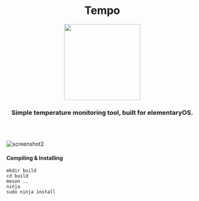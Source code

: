 <div align="center">
  
  # Tempo

  <img src="https://github.com/dcharles525/Tempo/assets/4961680/579690cb-2f3f-4053-99b6-74ab5f2f0ebe"  width="200" />

  ### Simple temperature monitoring tool, built for elementaryOS. 
</div>
<br />
<br />

![screenshot2](https://github.com/dcharles525/Tempo/assets/4961680/f0b11156-493b-482a-85e0-b69c3f304484)

#### Compiling & Installing

```
mkdir build
cd build
meson ..
ninja
sudo ninja install
```
